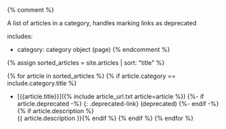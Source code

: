 {% comment %}

A list of articles in a category, handles marking links as deprecated

includes:
- category: category object (page)
{% endcomment %}

{% assign sorted_articles = site.articles | sort: "title" %}

{% for article in sorted_articles %}
{%   if article.category == include.category.title %}
 - [{{article.title}}]({% include article_url.txt article=article %})
   {%- if article.deprecated -%}
     {: .deprecated-link} (deprecated)
   {%- endif -%}
   {% if article.description %}<br/>{{ article.description }}{% endif %}
{%   endif %}
{% endfor %}
